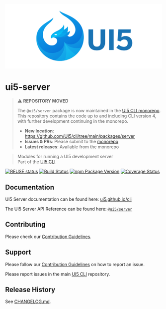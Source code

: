 ![UI5 icon](https://raw.githubusercontent.com/UI5/cli/main/docs/images/UI5_logo_wide.png)

# ui5-server

> ⚠️ **REPOSITORY MOVED**
> 
> The `@ui5/server` package is now maintained in the [UI5 CLI monorepo](https://github.com/UI5/cli). This repository contains the code up to and including CLI version 4, with further development continuing in the monorepo.
> 
> - **New location**: https://github.com/UI5/cli/tree/main/packages/server
> - **Issues & PRs**: Please submit to the [monorepo](https://github.com/UI5/cli/issues)
> - **Latest releases**: Available from the monorepo

> Modules for running a UI5 development server  
> Part of the [UI5 CLI](https://github.com/UI5/cli)

[![REUSE status](https://api.reuse.software/badge/github.com/SAP/ui5-server)](https://api.reuse.software/info/github.com/SAP/ui5-server)
[![Build Status](https://dev.azure.com/sap/opensource/_apis/build/status/SAP.ui5-server?branchName=v4)](https://dev.azure.com/sap/opensource/_build/latest?definitionId=34&branchName=v4)
[![npm Package Version](https://badge.fury.io/js/%40ui5%2Fserver.svg)](https://www.npmjs.com/package/@ui5/server)
[![Coverage Status](https://coveralls.io/repos/github/SAP/ui5-server/badge.svg)](https://coveralls.io/github/SAP/ui5-server)

## Documentation
UI5 Server documentation can be found here: [ui5.github.io/cli](https://ui5.github.io/cli/v4/pages/Server/)

The UI5 Server API Reference can be found here: [`@ui5/server`](https://ui5.github.io/cli/v4/api/module-@ui5_server.html)

## Contributing
Please check our [Contribution Guidelines](https://github.com/UI5/cli/blob/main/CONTRIBUTING.md).

## Support
Please follow our [Contribution Guidelines](https://github.com/UI5/cli/blob/main/CONTRIBUTING.md#report-an-issue) on how to report an issue.

Please report issues in the main [UI5 CLI](https://github.com/UI5/cli) repository.

## Release History
See [CHANGELOG.md](CHANGELOG.md).
